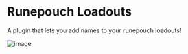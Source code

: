 # Runepouch Loadouts
A plugin that lets you add names to your runepouch loadouts!

![image](https://github.com/DapperMickie/runepouch-loadout-names/assets/10809203/81221833-7ac7-49cf-ba91-a4a2823b9606)
